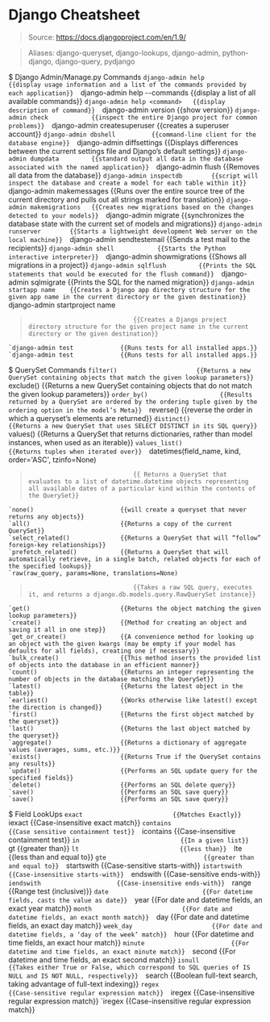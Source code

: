 # Django Cheatsheet

> Source: https://docs.djangoproject.com/en/1.9/

> Aliases: django-queryset, django-lookups, django-admin, python-django, django-query, pydjango

$ Django Admin/Manage.py Commands
    `django-admin help             {{display usage information and a list of the commands provided by each application}} 
    `django-admin help --commands  {{display a list of all available commands}} 
    `django-admin help <command>   {{display  description of command}} 
    `django-admin version          {{show version}} 
    `django-admin check            {{inspect the entire Django project for common problems}} 
    `django-admin createsuperuser  {{creates a superuser account}} 
    `django-admin dbshell          {{command-line client for the database engine}} 
    `django-admin diffsettings     {{Displays differences between the current settings file and Django’s default settings}} 
    `django-admin dumpdata         {{standard output all data in the database associated with the named application}} 
    `django-admin flush            {{Removes all data from the database}} 
    `django-admin inspectdb        {{script will inspect the database and create a model for each table within it}} 
    `django-admin makemessages     {{Runs over the entire source tree of the current directory and pulls out all strings marked for translation}} 
    `django-admin makemigrations   {{Creates new migrations based on the changes detected to your models}} 
    `django-admin migrate          {{synchronizes the database state with the current set of models and migrations}} 
    `django-admin runserver        {{Starts a lightweight development Web server on the local machine}} 
    `django-admin sendtestemail    {{Sends a test mail to the recipients}} 
    `django-admin shell            {{Starts the Python interactive interpreter}} 
    `django-admin showmigrations   {{Shows all migrations in a project}} 
    `django-admin sqlflush         {{Prints the SQL statements that would be executed for the flush command}} 
    `django-admin sqlmigrate       {{Prints the SQL for the named migration}} 
    `django-admin startapp name    {{Creates a Django app directory structure for the given app name in the current directory or the given destination}} 
    `django-admin startproject name
>                                  {{Creates a Django project directory structure for the given project name in the current directory or the given destination}} 
    `django-admin test             {{Runs tests for all installed apps.}} 
    `django-admin test             {{Runs tests for all installed apps.}} 

$ QuerySet Commands
    `filter()                      {{Returns a new QuerySet containing objects that match the given lookup parameters}} 
    `exclude()                     {{Returns a new QuerySet containing objects that do not match the given lookup parameters}} 
    `order_by()                    {{Results returned by a QuerySet are ordered by the ordering tuple given by the ordering option in the model’s Meta}} 
    `reverse()                     {{reverse the order in which a queryset’s elements are returned}} 
    `distinct()                    {{Returns a new QuerySet that uses SELECT DISTINCT in its SQL query}} 
    `values()                      {{Returns a QuerySet that returns dictionaries, rather than model instances, when used as an iterable}} 
    `values_list()                 {{Returns tuples when iterated over}} 
    `datetimes(field_name, kind, order='ASC', tzinfo=None)
>                                  {{ Returns a QuerySet that evaluates to a list of datetime.datetime objects representing all available dates of a particular kind within the contents of the QuerySet}} 
    `none()                        {{will create a queryset that never returns any objects}} 
    `all()                         {{Returns a copy of the current QuerySet}} 
    `select_related()              {{Returns a QuerySet that will “follow” foreign-key relationships}} 
    `prefetch_related()            {{Returns a QuerySet that will automatically retrieve, in a single batch, related objects for each of the specified lookups}} 
    `raw(raw_query, params=None, translations=None)
>                                  {{Takes a raw SQL query, executes it, and returns a django.db.models.query.RawQuerySet instance}} 
    `get()                         {{Returns the object matching the given lookup parameters}} 
    `create()                      {{Method for creating an object and saving it all in one step}} 
    `get_or_create()               {{A convenience method for looking up an object with the given kwargs (may be empty if your model has defaults for all fields), creating one if necessary}} 
    `bulk_create()                 {{This method inserts the provided list of objects into the database in an efficient manner}} 
    `count()                       {{Returns an integer representing the number of objects in the database matching the QuerySet}} 
    `latest()                      {{Returns the latest object in the table}} 
    `earliest()                    {{Works otherwise like latest() except the direction is changed}} 
    `first()                       {{Returns the first object matched by the queryset}} 
    `last()                        {{Returns the last object matched by the queryset}} 
    `aggregate()                   {{Returns a dictionary of aggregate values (averages, sums, etc.)}} 
    `exists()                      {{Returns True if the QuerySet contains any results}} 
    `update()                      {{Performs an SQL update query for the specified fields}} 
    `delete()                      {{Performs an SQL delete query}} 
    `save()                        {{Performs an SQL save query}} 
    `save()                        {{Performs an SQL save query}} 

$ Field LookUps
    `exact                         {{Matches Exactly}} 
    `iexact                        {{Case-insensitive exact match}} 
    `contains                      {{Case sensitive containment test}} 
    `icontains                     {{Case-insensitive containment test}} 
    `in                            {{In a given list}} 
    `gt                            {{greater than}} 
    `lt                            {{less than}} 
    `lte                           {{less than and equal to}} 
    `gte                           {{greater than and equal to}} 
    `startswith                    {{Case-sensitive starts-with}} 
    `istartswith                   {{Case-insensitive starts-with}} 
    `endswith                      {{Case-sensitive ends-with}} 
    `iendswith                     {{Case-insensitive ends-with}} 
    `range                         {{Range test (inclusive)}} 
    `date                          {{For datetime fields, casts the value as date}} 
    `year                          {{For date and datetime fields, an exact year match}} 
    `month                         {{For date and datetime fields, an exact month match}} 
    `day                           {{For date and datetime fields, an exact day match}} 
    `week_day                      {{For date and datetime fields, a ‘day of the week’ match}} 
    `hour                          {{For datetime and time fields, an exact hour match}} 
    `minute                        {{For datetime and time fields, an exact minute match}} 
    `second                        {{For datetime and time fields, an exact second match}} 
    `isnull                        {{Takes either True or False, which correspond to SQL queries of IS NULL and IS NOT NULL, respectively}} 
    `search                        {{Boolean full-text search, taking advantage of full-text indexing}} 
    `regex                         {{Case-sensitive regular expression match}} 
    `iregex                        {{Case-insensitive regular expression match}} 
    `iregex                        {{Case-insensitive regular expression match}} 

